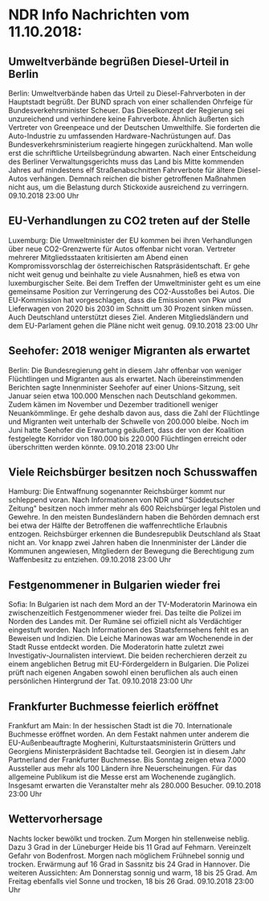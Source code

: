 # NDR Info Nachrichten vom 11.10.2018:


## Umweltverbände begrüßen Diesel-Urteil in Berlin
Berlin: Umweltverbände haben das Urteil zu Diesel-Fahrverboten in der Hauptstadt begrüßt. Der BUND sprach von einer schallenden Ohrfeige für Bundesverkehrsminister Scheuer. Das Dieselkonzept der Regierung sei unzureichend und verhindere keine Fahrverbote. Ähnlich äußerten sich Vertreter von Greenpeace und der Deutschen Umwelthilfe. Sie forderten die Auto-Industrie zu umfassenden Hardware-Nachrüstungen auf. Das Bundesverkehrsministerium reagierte hingegen zurückhaltend. Man wolle erst die schriftliche Urteilsbegründung abwarten. Nach einer Entscheidung des Berliner Verwaltungsgerichts muss das Land bis Mitte kommenden Jahres auf mindestens elf Straßenabschnitten Fahrverbote für ältere Diesel-Autos verhängen. Demnach reichen die bisher getroffenen Maßnahmen nicht aus, um die Belastung durch Stickoxide ausreichend zu verringern. 09.10.2018 23:00 Uhr 

## EU-Verhandlungen zu CO2 treten auf der Stelle
Luxemburg:	Die Umweltminister der EU kommen bei ihren Verhandlungen über neue CO2-Grenzwerte für Autos offenbar nicht voran. Vertreter mehrerer Mitgliedsstaaten kritisierten am Abend einen Kompromissvorschlag der österreichischen Ratspräsidentschaft. Er gehe nicht weit genug und beinhalte zu viele Ausnahmen, hieß es etwa von luxemburgischer Seite. Bei dem Treffen der Umweltminister geht es um eine gemeinsame Position zur Verringerung des CO2-Ausstoßes bei Autos. Die EU-Kommission hat vorgeschlagen, dass die Emissionen von Pkw und Lieferwagen von 2020 bis 2030 im Schnitt um 30 Prozent sinken müssen. Auch Deutschland unterstützt dieses Ziel. Anderen Mitgliedsländern und dem EU-Parlament gehen die Pläne nicht weit genug. 09.10.2018 23:00 Uhr 

## Seehofer: 2018 weniger Migranten als erwartet
Berlin: Die Bundesregierung geht in diesem Jahr offenbar von weniger Flüchtlingen und Migranten aus als erwartet. Nach übereinstimmenden Berichten sagte Innenminister Seehofer auf einer Unions-Sitzung, seit Januar seien etwa 100.000 Menschen nach Deutschland gekommen. Zudem kämen im November und Dezember traditionell weniger Neuankömmlinge. Er gehe deshalb davon aus, dass die Zahl der Flüchtlinge und Migranten weit unterhalb der Schwelle von 200.000 bleibe. Noch im Juni hatte Seehofer die Erwartung geäußert, dass der von der Koalition festgelegte Korridor von 180.000 bis 220.000 Flüchtlingen erreicht oder überschritten werden könnte. 09.10.2018 23:00 Uhr 

## Viele Reichsbürger besitzen noch Schusswaffen
Hamburg: Die Entwaffnung sogenannter Reichsbürger kommt nur schleppend voran. Nach Informationen von NDR und "Süddeutscher Zeitung" besitzen noch immer mehr als 600 Reichsbürger legal Pistolen und Gewehre. In den meisten Bundesländern haben die Behörden demnach erst bei etwa der Hälfte der Betroffenen die waffenrechtliche Erlaubnis entzogen. Reichsbürger erkennen die Bundesrepublik Deutschland als Staat nicht an. Vor knapp zwei Jahren haben die Innenminister der Länder die Kommunen angewiesen, Mitgliedern der Bewegung die Berechtigung zum Waffenbesitz zu entziehen. 09.10.2018 23:00 Uhr 

## Festgenommener in Bulgarien wieder frei
Sofia: In Bulgarien ist nach dem Mord an der TV-Moderatorin Marinowa ein zwischenzeitlich Festgenommener wieder frei. Das teilte die Polizei im Norden des Landes mit. Der Rumäne sei offiziell nicht als Verdächtiger eingestuft worden. Nach Informationen des Staatsfernsehens fehlt es an Beweisen und Indizien. Die Leiche Marinowas war am Wochenende in der Stadt Russe entdeckt worden. Die Moderatorin hatte zuletzt zwei Investigativ-Journalisten interviewt. Die beiden recherchieren derzeit zu einem angeblichen Betrug mit EU-Fördergeldern in Bulgarien. Die Polizei prüft nach eigenen Angaben sowohl einen beruflichen als auch einen persönlichen Hintergrund der Tat. 09.10.2018 23:00 Uhr 

## Frankfurter Buchmesse feierlich eröffnet
Frankfurt am Main: In der hessischen Stadt ist die 70. Internationale Buchmesse eröffnet worden. An dem Festakt nahmen unter anderem die EU-Außenbeauftragte Mogherini, Kulturstaatsministerin Grütters und Georgiens Ministerpräsident Bachtadse teil. Georgien ist in diesem Jahr Partnerland der Frankfurter Buchmesse. Bis Sonntag zeigen etwa 7.000 Aussteller aus mehr als 100 Ländern ihre Neuerscheinungen. Für das allgemeine Publikum ist die Messe erst am Wochenende zugänglich. Insgesamt erwarten die Veranstalter mehr als 280.000 Besucher. 09.10.2018 23:00 Uhr 

## Wettervorhersage
Nachts locker bewölkt und trocken. Zum Morgen hin stellenweise neblig. Dazu 3 Grad in der Lüneburger Heide bis 11 Grad auf Fehmarn. Vereinzelt Gefahr von Bodenfrost. Morgen nach möglichem Frühnebel sonnig und trocken. Erwärmung auf 16 Grad in Sassnitz bis 24 Grad in Hannover. Die weiteren Aussichten: Am Donnerstag sonnig und warm, 18 bis 25 Grad. Am Freitag ebenfalls viel Sonne und trocken, 18 bis 26 Grad. 09.10.2018 23:00 Uhr 
